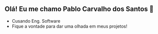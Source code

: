 ## Olá! Eu me chamo Pablo Carvalho dos Santos 👋
- Cusando Eng. Software
- Fique a vontade para dar uma olhada em meus projetos!
